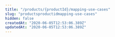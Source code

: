```yaml
---
title: "/products/{productId}/mapping-use-cases"
slug: "productsproductidmapping-use-cases"
hidden: false
createdAt: "2020-06-05T12:53:06.389Z"
updatedAt: "2020-06-05T12:53:06.389Z"
---
```

